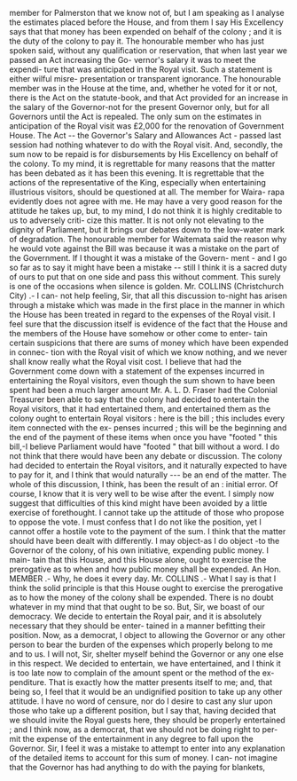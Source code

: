 member for Palmerston that we know not of, but I am speaking as I analyse the estimates placed before the House, and from them I say His Excellency says that that money has been expended on behalf of the colony ; and it is the duty of the colony to pay it. The honourable member who has just spoken said, without any qualification or reservation, that when last year we passed an Act increasing the Go- vernor's salary it was to meet the expendi- ture that was anticipated in the Royal visit. Such a statement is either wilful misre- presentation or transparent ignorance. The honourable member was in the House at the time, and, whether he voted for it or not, there is the Act on the statute-book, and that Act provided for an increase in the salary of the Governor-not for the present Governor only, but for all Governors until the Act is repealed. The only sum on the estimates in anticipation of the Royal visit was £2,000 for the renovation of Government House. The Act -- the Governor's Salary and Allowances Act - passed last session had nothing whatever to do with the Royal visit. And, secondly, the sum now to be repaid is for disbursements by His Excellency on behalf of the colony. To my mind, it is regrettable for many reasons that the matter has been debated as it has been this evening. It is regrettable that the actions of the representative of the King, especially when entertaining illustrious visitors, should be questioned at all. The member for Waira- rapa evidently does not agree with me. He may have a very good reason for the attitude he takes up, but, to my mind, I do not think it is highly creditable to us to adversely criti- cize this matter. It is not only not elevating to the dignity of Parliament, but it brings our debates down to the low-water mark of degradation. The honourable member for Waitemata said the reason why he would vote against the Bill was because it was a mistake on the part of the Government. If I thought it was a mistake of the Govern- ment - and I go so far as to say it might have been a mistake -- still I think it is a sacred duty of ours to put that on one side and pass this without comment. This surely is one of the occasions when silence is golden. Mr. COLLINS (Christchurch City) .- I can- not help feeling, Sir, that all this discussion to-night has arisen through a mistake which was made in the first place in the manner in which the House has been treated in regard to the expenses of the Royal visit. I feel sure that the discussion itself is evidence of the fact that the House and the members of the House have somehow or other come to enter- tain certain suspicions that there are sums of money which have been expended in connec- tion with the Royal visit of which we know nothing, and we never shall know really what the Royal visit cost. I believe that had the Government come down with a statement of the expenses incurred in entertaining the Royal visitors, even though the sum shown to have been spent had been a much larger amount Mr. A. L. D. Fraser had the Colonial Treasurer been able to say that the colony had decided to entertain the Royal visitors, that it had entertained them, and entertained them as the colony ought to entertain Royal visitors : here is the bill ; this includes every item connected with the ex- penses incurred ; this will be the beginning and the end of the payment of these items when once you have "footed " this bill,-I believe Parliament would have "footed " that bill without a word. I do not think that there would have been any debate or discussion. The colony had decided to entertain the Royal visitors, and it naturally expected to have to pay for it, and I think that would naturally \--- be an end of the matter. The whole of this discussion, I think, has been the result of an : initial error. Of course, I know that it is very well to be wise after the event. I simply now suggest that difficulties of this kind might have been avoided by a little exercise of forethought. I cannot take up the attitude of those who propose to oppose the vote. I must confess that I do not like the position, yet I cannot offer a hostile vote to the payment of the sum. I think that the matter should have been dealt with differently. I may object-as I do object -to the Governor of the colony, of his own initiative, expending public money. I main- tain that this House, and this House alone, ought to exercise the prerogative as to when and how public money shall be expended. An Hon. MEMBER .- Why, he does it every day. Mr. COLLINS .- What I say is that I think the solid principle is that this House ought to exercise the prerogative as to how the money of the colony shall be expended. There is no doubt whatever in my mind that that ought to be so. But, Sir, we boast of our democracy. We decide to entertain the Royal pair, and it is absolutely necessary that they should be enter- tained in a manner befitting their position. Now, as a democrat, I object to allowing the Governor or any other person to bear the burden of the expenses which properly belong to me and to us. I will not, Sir, shelter myself behind the Governor or any one else in this respect. We decided to entertain, we have entertained, and I think it is too late now to complain of the amount spent or the method of the ex- penditure. That is exactly how the matter presents itself to me; and, that being so, I feel that it would be an undignified position to take up any other attitude. I have no word of censure, nor do I desire to cast any slur upon those who take up a different position, but I say that, having decided that we should invite the Royal guests here, they should be properly entertained ; and I think now, as a democrat, that we should not be doing right to per- mit the expense of the entertainment in any degree to fall upon the Governor. Sir, I feel it was a mistake to attempt to enter into any explanation of the detailed items to account for this sum of money. I can- not imagine that the Governor has had anything to do with the paying for blankets, 